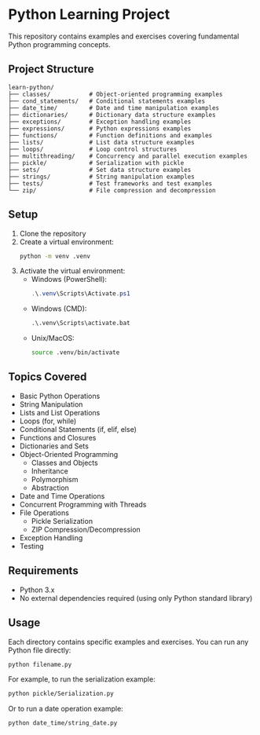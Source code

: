 # Python Learning Project

This repository contains examples and exercises covering fundamental Python programming concepts.

## Project Structure

```
learn-python/
├── classes/           # Object-oriented programming examples
├── cond_statements/   # Conditional statements examples
├── date_time/         # Date and time manipulation examples
├── dictionaries/      # Dictionary data structure examples
├── exceptions/        # Exception handling examples
├── expressions/       # Python expressions examples
├── functions/         # Function definitions and examples
├── lists/             # List data structure examples
├── loops/             # Loop control structures
├── multithreading/    # Concurrency and parallel execution examples
├── pickle/            # Serialization with pickle
├── sets/              # Set data structure examples
├── strings/           # String manipulation examples
├── tests/             # Test frameworks and test examples
└── zip/               # File compression and decompression
```

## Setup

1. Clone the repository
2. Create a virtual environment:
   ```bash
   python -m venv .venv
   ```
3. Activate the virtual environment:
   - Windows (PowerShell):
     ```powershell
     .\.venv\Scripts\Activate.ps1
     ```
   - Windows (CMD):
     ```cmd
     .\.venv\Scripts\activate.bat
     ```
   - Unix/MacOS:
     ```bash
     source .venv/bin/activate
     ```

## Topics Covered

- Basic Python Operations
- String Manipulation
- Lists and List Operations
- Loops (for, while)
- Conditional Statements (if, elif, else)
- Functions and Closures
- Dictionaries and Sets
- Object-Oriented Programming
  - Classes and Objects
  - Inheritance
  - Polymorphism
  - Abstraction
- Date and Time Operations
- Concurrent Programming with Threads
- File Operations
  - Pickle Serialization
  - ZIP Compression/Decompression
- Exception Handling
- Testing

## Requirements

- Python 3.x
- No external dependencies required (using only Python standard library)

## Usage

Each directory contains specific examples and exercises. You can run any Python file directly:

```bash
python filename.py
```

For example, to run the serialization example:
```bash
python pickle/Serialization.py
```

Or to run a date operation example:
```bash
python date_time/string_date.py
``` 
